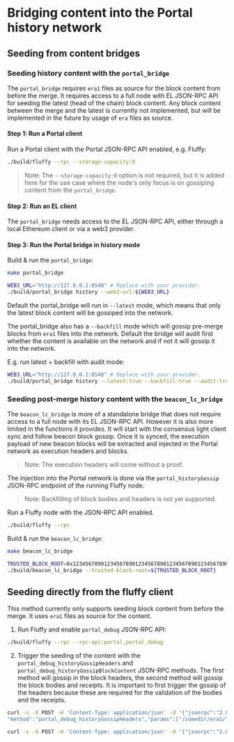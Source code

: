 # Bridging content into the Portal history network

## Seeding from content bridges

### Seeding history content with the `portal_bridge`

The `portal_bridge` requires `era1` files as source for the block content from before the merge.
It requires access to a full node with EL JSON-RPC API for seeding the latest (head of the chain) block content.
Any block content between the merge and the latest is currently not implemented, but will be implemented in the future by usage of `era` files as source.

#### Step 1: Run a Portal client

Run a Portal client with the Portal JSON-RPC API enabled, e.g. Fluffy:

```bash
./build/fluffy --rpc --storage-capacity:0
```

> Note: The `--storage-capacity:0` option is not required, but it is added here
for the use case where the node's only focus is on gossiping content from the
`portal_bridge`.

#### Step 2: Run an EL client

The `portal_bridge` needs access to the EL JSON-RPC API, either through a local
Ethereum client or via a web3 provider.

#### Step 3: Run the Portal bridge in history mode

Build & run the `portal_bridge`:
```bash
make portal_bridge

WEB3_URL="http://127.0.0.1:8548" # Replace with your provider.
./build/portal_bridge history --web3-url:${WEB3_URL}
```

Default the portal_bridge will run in `--latest` mode, which means that only the
latest block content will be gossiped into the network.

The portal_bridge also has a `--backfill` mode which will gossip pre-merge blocks
from `era1` files into the network. Default the bridge will audit first whether
the content is available on the network and if not it will gossip it into the
network.

E.g. run latest + backfill with audit mode:
```bash
WEB3_URL="http://127.0.0.1:8548" # Replace with your provider.
./build/portal_bridge history --latest:true --backfill:true --audit:true --era1-dir:/somedir/era1/ --web3-url:${WEB3_URL}
```

### Seeding post-merge history content with the `beacon_lc_bridge`

The `beacon_lc_bridge` is more of a standalone bridge that does not require access to a full node with its EL JSON-RPC API. However it is also more limited in the functions it provides.
It will start with the consensus light client sync and follow beacon block gossip. Once it is synced, the execution payload of new beacon blocks will be extracted and injected in the Portal network as execution headers
and blocks.

> Note: The execution headers will come without a proof.

The injection into the Portal network is done via the
`portal_historyGossip` JSON-RPC endpoint of the running Fluffy node.

> Note: Backfilling of block bodies and headers is not yet supported.

Run a Fluffy node with the JSON-RPC API enabled.

```bash
./build/fluffy --rpc
```

Build & run the `beacon_lc_bridge`:
```bash
make beacon_lc_bridge

TRUSTED_BLOCK_ROOT=0x1234567890123456789012345678901234567890123456789012345678901234 # Replace with trusted block root.
./build/beacon_lc_bridge --trusted-block-root=${TRUSTED_BLOCK_ROOT}
```

## Seeding directly from the fluffy client

This method currently only supports seeding block content from before the merge.
It uses `era1` files as source for the content.

1. Run Fluffy and enable `portal_debug` JSON-RPC API:
```bash
./build/fluffy --rpc --rpc-api:portal,portal_debug
```

2. Trigger the seeding of the content with the `portal_debug_historyGossipHeaders` and `portal_debug_historyGossipBlockContent` JSON-RPC methods.
The first method will gossip in the block headers, the second method will gossip the block bodies and receipts. It is important to first trigger the gossip of the headers because these are required for the validation of the bodies and the receipts.

```bash
curl -s -X POST -H 'Content-Type: application/json' -d '{"jsonrpc":"2.0","id":"1",
"method":"portal_debug_historyGossipHeaders","params":["/somedir/era1/"]}' http://localhost:8545 | jq

curl -s -X POST -H 'Content-Type: application/json' -d '{"jsonrpc":"2.0","id":"1","method":"portal_debug_historyGossipBlockContent","params":["/somedir/era1/"]}' http://localhost:8545 | jq
```
